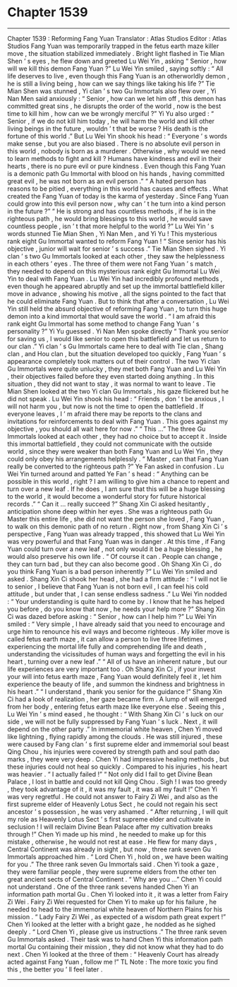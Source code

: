 
# Chapter 1539


---

Chapter 1539 : Reforming Fang Yuan
Translator :
Atlas Studios
Editor :
Atlas Studios
Fang Yuan was temporarily trapped in the fetus earth maze killer move , the situation stabilized immediately .
Bright light flashed in Tie Mian Shen ’ s eyes , he flew down and greeted Lu Wei Yin , asking “ Senior , how will we kill this demon Fang Yuan ?”
Lu Wei Yin smiled , saying softly : “ All life deserves to live , even though this Fang Yuan is an otherworldly demon , he is still a living being , how can we say things like taking his life ?”
Tie Mian Shen was stunned , Yi clan ’ s two Gu Immortals also flew over , Yi Nan Men said anxiously : “ Senior , how can we let him off , this demon has committed great sins , he disrupts the order of the world , now is the best time to kill him , how can we be wrongly merciful ?”
Yi Yu also urged : “ Senior , if we do not kill him today , he will harm the world and kill other living beings in the future , wouldn ’ t that be worse ? His death is the fortune of this world .”
But Lu Wei Yin shook his head : “ Everyone ’ s words make sense , but you are also biased . There is no absolute evil person in this world , nobody is born as a murderer . Otherwise , why would we need to learn methods to fight and kill ? Humans have kindness and evil in their hearts , there is no pure evil or pure kindness . Even though this Fang Yuan is a demonic path Gu Immortal with blood on his hands , having committed great evil , he was not born as an evil person .”
“ A hated person has reasons to be pitied , everything in this world has causes and effects . What created the Fang Yuan of today is the karma of yesterday . Since Fang Yuan could grow into this evil person now , why can ’ t he turn into a kind person in the future ?”
“ He is strong and has countless methods , if he is in the righteous path , he would bring blessings to this world , he would save countless people , isn ’ t that more helpful to the world ?”
Lu Wei Yin ’ s words stunned Tie Mian Shen , Yi Nan Men , and Yi Yu !
This mysterious rank eight Gu Immortal wanted to reform Fang Yuan !
“ Since senior has his objective , junior will wait for senior ’ s success .” Tie Mian Shen sighed .
Yi clan ’ s two Gu Immortals looked at each other , they saw the helplessness in each others ’ eyes .
The three of them were not Fang Yuan ’ s match , they needed to depend on this mysterious rank eight Gu Immortal Lu Wei Yin to deal with Fang Yuan .
Lu Wei Yin had incredibly profound methods , even though he appeared abruptly and set up the immortal battlefield killer move in advance , showing his motive , all the signs pointed to the fact that he could eliminate Fang Yuan .
But to think that after a conversation , Lu Wei Yin still held the absurd objective of reforming Fang Yuan , to turn this huge demon into a kind immortal that would save the world .
“ I am afraid this rank eight Gu Immortal has some method to change Fang Yuan ’ s personality ?” Yi Yu guessed .
Yi Nan Men spoke directly “ Thank you senior for saving us , I would like senior to open this battlefield and let us return to our clan .”
Yi clan ’ s Gu Immortals came here to deal with Tie clan , Shang clan , and Hou clan , but the situation developed too quickly , Fang Yuan ’ s appearance completely took matters out of their control .
The two Yi clan Gu Immortals were quite unlucky , they met both Fang Yuan and Lu Wei Yin , their objectives failed before they even started doing anything .
In this situation , they did not want to stay , it was normal to want to leave .
Tie Mian Shen looked at the two Yi clan Gu Immortals , his gaze flickered but he did not speak .
Lu Wei Yin shook his head : “ Friends , don ’ t be anxious , I will not harm you , but now is not the time to open the battlefield . If everyone leaves , I ’ m afraid there may be reports to the clans and invitations for reinforcements to deal with Fang Yuan . This goes against my objective , you should all wait here for now .”
“ This …” The three Gu Immortals looked at each other , they had no choice but to accept it .
Inside this immortal battlefield , they could not communicate with the outside world , since they were weaker than both Fang Yuan and Lu Wei Yin , they could only obey his arrangements helplessly .
“ Master , can that Fang Yuan really be converted to the righteous path ?” Ye Fan asked in confusion .
Lu Wei Yin turned around and patted Ye Fan ’ s head : “ Anything can be possible in this world , right ? I am willing to give him a chance to repent and turn over a new leaf . If he does , I am sure that this will be a huge blessing to the world , it would become a wonderful story for future historical records .”
“ Can it … really succeed ?” Shang Xin Ci asked hesitantly , anticipation shone deep within her eyes .
She was a righteous path Gu Master this entire life , she did not want the person she loved , Fang Yuan , to walk on this demonic path of no return .
Right now , from Shang Xin Ci ’ s perspective , Fang Yuan was already trapped , this showed that Lu Wei Yin was very powerful and that Fang Yuan was in danger . At this time , if Fang Yuan could turn over a new leaf , not only would it be a huge blessing , he would also preserve his own life .
“ Of course it can . People can change , they can turn bad , but they can also become good . Oh Shang Xin Ci , do you think Fang Yuan is a bad person inherently ?” Lu Wei Yin smiled and asked .
Shang Xin Ci shook her head , she had a firm attitude : “ I will not lie to senior , I believe that Fang Yuan is not born evil , I can feel his cold attitude , but under that , I can sense endless sadness .”
Lu Wei Yin nodded : “ Your understanding is quite hard to come by . I know that he has helped you before , do you know that now , he needs your help more ?”
Shang Xin Ci was dazed before asking : “ Senior , how can I help him ?”
Lu Wei Yin smiled : “ Very simple , I have already said that you need to encourage and urge him to renounce his evil ways and become righteous . My killer move is called fetus earth maze , it can allow a person to live three lifetimes , experiencing the mortal life fully and comprehending life and death , understanding the vicissitudes of human ways and forgetting the evil in his heart , turning over a new leaf .”
“ All of us have an inherent nature , but our life experiences are very important too . Oh Shang Xin Ci , if your invest your will into fetus earth maze , Fang Yuan would definitely feel it , let him experience the beauty of life , and summon the kindness and brightness in his heart .”
“ I understand , thank you senior for the guidance !” Shang Xin Ci had a look of realization , her gaze became firm . A lump of will emerged from her body , entering fetus earth maze like everyone else .
Seeing this , Lu Wei Yin ’ s mind eased , he thought : “ With Shang Xin Ci ’ s luck on our side , we will not be fully suppressed by Fang Yuan ’ s luck . Next , it will depend on the other party .”
In immemorial white heaven , Chen Yi moved like lightning , flying rapidly among the clouds .
He was still injured , these were caused by Fang clan ’ s first supreme elder and immemorial soul beast Qing Chou , his injuries were covered by strength path and soul path dao marks , they were very deep .
Chen Yi had impressive healing methods , but these injuries could not heal so quickly .
Compared to his injuries , his heart was heavier .
“ I actually failed !”
“ Not only did I fail to get Divine Bean Palace , I lost in battle and could not kill Qing Chou . Sigh ! I was too greedy , they took advantage of it , it was my fault , it was all my fault !”
Chen Yi was very regretful .
He could not answer to Fairy Zi Wei , and also as the first supreme elder of Heavenly Lotus Sect , he could not regain his sect ancestor ’ s possession , he was very ashamed .
“ After returning , I will quit my role as Heavenly Lotus Sect ’ s first supreme elder and cultivate in seclusion ! I will reclaim Divine Bean Palace after my cultivation breaks through !”
Chen Yi made up his mind , he needed to make up for this mistake , otherwise , he would not rest at ease .
He flew for many days , Central Continent was already in sight , but now , three rank seven Gu Immortals approached him .
“ Lord Chen Yi , hold on , we have been waiting for you .” The three rank seven Gu Immortals said .
Chen Yi took a gaze , they were familiar people , they were supreme elders from the other ten great ancient sects of Central Continent .
“ Why are you …” Chen Yi could not understand .
One of the three rank sevens handed Chen Yi an information path mortal Gu .
Chen Yi looked into it , it was a letter from Fairy Zi Wei .
Fairy Zi Wei requested for Chen Yi to make up for his failure , he needed to head to the immemorial white heaven of Northern Plains for his mission .
“ Lady Fairy Zi Wei , as expected of a wisdom path great expert !” Chen Yi looked at the letter with a bright gaze , he nodded as he sighed deeply .
“ Lord Chen Yi , please give us instructions .” The three rank seven Gu Immortals asked . Their task was to hand Chen Yi this information path mortal Gu containing their mission , they did not know what they had to do next .
Chen Yi looked at the three of them : “ Heavenly Court has already acted against Fang Yuan , follow me !”
TL Note : The more toxic you find this , the better you ’ ll feel later .

---

